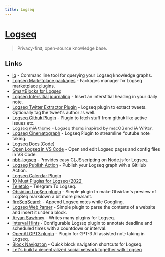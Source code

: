 ```yaml
---
title: Logseq
---
```


# [Logseq](https://logseq.com/)

> Privacy-first, open-source knowledge base.

## Links

- [lq](https://github.com/cldwalker/logseq-query) - Command line tool for querying your Logseq knowledge graphs.
- [Logseq Marketplace packages](https://github.com/logseq/marketplace) - Packages manager for Logseq marketplace plugins.
- [SmartBlocks for Logseq](https://github.com/sawhney17/logseq-smartblocks)
- [Logseq Interstitial journaling](https://github.com/QWxleA/logseq-interstitial-heading-plugin) - Insert an interstitial heading in your daily note.
- [Logseq Twitter Extractor Plugin](https://github.com/sawhney17/logseq-twitter-extractor) - Logseq plugin to extract tweets. Optionally tag the tweet's author as well.
- [Logseq Github Plugin](https://github.com/sawhney17/logseq-github-plugin) - Plugin to fetch stuff from github like active issues etc.
- [Logseq miA theme](https://github.com/playerofgames/logseq-mia-theme) - Logseq theme inspired by macOS and iA Writer.
- [Logseq Cinematograph](https://github.com/QWxleA/cinematograph) - Logseq Plugin to streamline Youtube note taking.
- [Logseq Docs](https://docs.logseq.com/#/page/Contents) ([Code](https://github.com/logseq/docs))
- [Open Logseq in VS Code](https://github.com/rebornix/logseq-open-in-code) - Open and edit Logseq pages and config files in VS Code.
- [nbb-logseq](https://github.com/logseq/nbb-logseq) - Provides easy CLJS scripting on Node.js for Logseq.
- [Logseg Publish Action](https://github.com/pengx17/logseq-publish) - Publish your Logseq graph with a GitHub Action.
- [Logseq Calendar Plugin](https://github.com/haydenull/logseq-plugin-agenda)
- [10 Must Plugins for Logseq (2022)](https://www.youtube.com/watch?v=7rSs-WMF6Cg)
- [Teletolo](https://github.com/abul4fia/teletolo) - Telegram To Logseq.
- [Obsidian LogSeq plugin](https://github.com/ruivieira/obsidian-plugin-logseq) - Simple plugin to make Obsidian's preview of LogSeq markdown a bit more pleasant.
- [fireSeqSearch](https://github.com/Endle/fireSeqSearch) - Append Logseq notes while Googling.
- [Logseq Web Parser](https://github.com/sawhney17/logseq-web-parser) - Simple plugin to parse the contents of a website and insert it under a block.
- [Aryan Sawhney](https://aryansawhney.com/) - Writes many plugins for Logseq.
- [Interval Hints](https://github.com/KerfuffleV2/logseq-plugin-interval-hints) - Configurable Logseq plugin to annotate deadline and scheduled times with a countdown or interval.
- [OpenAI GPT3 plugin](https://github.com/briansunter/logseq-plugin-gpt3-openai) - Plugin for GPT-3 AI assisted note taking in Logseq.
- [Block Navigation](https://github.com/KerfuffleV2/logseq-plugin-blocknav) - Quick block navigation shortcuts for Logseq.
- [Let's build a decentralized social network together with Logseq](https://briansunter.com/graph/#/page/logseq-social)
